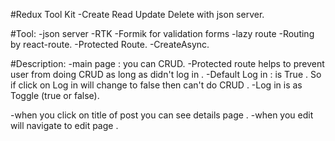 #Redux Tool Kit -Create Read Update Delete with json server.

#Tool:
-json server
-RTK
-Formik for validation forms
-lazy route
-Routing by react-route.
-Protected Route.
-CreateAsync.

#Description:
-main page : you can CRUD.
-Protected route helps to prevent user from doing CRUD as long as didn't log in .
-Default Log in : is True . So if click on Log in will change to false then can't do CRUD .
-Log in is as Toggle (true or false).

-when you click on title of post you can see details page .
-when you edit will navigate to edit page .

